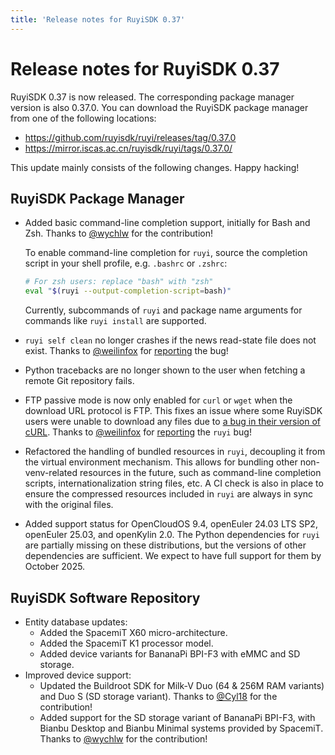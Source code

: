 ```yaml
---
title: 'Release notes for RuyiSDK 0.37'
---
```


# Release notes for RuyiSDK 0.37

RuyiSDK 0.37 is now released. The corresponding package manager version is also 0.37.0.
You can download the RuyiSDK package manager from one of the following locations:

* https://github.com/ruyisdk/ruyi/releases/tag/0.37.0
* https://mirror.iscas.ac.cn/ruyisdk/ruyi/tags/0.37.0/

This update mainly consists of the following changes. Happy hacking!

## RuyiSDK Package Manager

* Added basic command-line completion support, initially for Bash and Zsh. Thanks to [@wychlw] for the contribution!

  To enable command-line completion for `ruyi`, source the completion script in your shell
  profile, e.g. `.bashrc` or `.zshrc`:

  ```sh
  # For zsh users: replace "bash" with "zsh"
  eval "$(ruyi --output-completion-script=bash)"
  ```

  Currently, subcommands of `ruyi` and package name arguments for commands like `ruyi install` are supported.

* `ruyi self clean` no longer crashes if the news read-state file does not exist. Thanks to [@weilinfox] for [reporting][ruyi-issue319] the bug!
* Python tracebacks are no longer shown to the user when fetching a remote Git repository fails.
* FTP passive mode is now only enabled for `curl` or `wget` when the download URL protocol is FTP. This fixes an issue where some RuyiSDK users were unable to download any files due to [a bug in their version of cURL][curl-issue17545]. Thanks to [@weilinfox] for [reporting][ruyi-issue316] the `ruyi` bug!
* Refactored the handling of bundled resources in `ruyi`, decoupling it from the virtual environment mechanism. This allows for bundling other non-venv-related resources in the future, such as command-line completion scripts, internationalization string files, etc. A CI check is also in place to ensure the compressed resources included in `ruyi` are always in sync with the original files.
* Added support status for OpenCloudOS 9.4, openEuler 24.03 LTS SP2, openEuler 25.03, and openKylin 2.0. The Python dependencies for `ruyi` are partially missing on these distributions, but the versions of other dependencies are sufficient. We expect to have full support for them by October 2025.

## RuyiSDK Software Repository

* Entity database updates:
    * Added the SpacemiT X60 micro-architecture.
    * Added the SpacemiT K1 processor model.
    * Added device variants for BananaPi BPI-F3 with eMMC and SD storage.
* Improved device support:
    * Updated the Buildroot SDK for Milk-V Duo (64 & 256M RAM variants) and Duo S (SD storage variant). Thanks to [@Cyl18] for the contribution!
    * Added support for the SD storage variant of BananaPi BPI-F3, with Bianbu Desktop and Bianbu Minimal systems provided by SpacemiT. Thanks to [@wychlw] for the contribution!

[@Cyl18]: https://github.com/Cyl18
[@weilinfox]: https://github.com/weilinfox
[@wychlw]: https://github.com/wychlw
[curl-issue17545]: https://github.com/curl/curl/issues/17545
[ruyi-issue316]: https://github.com/ruyisdk/ruyi/issues/316
[ruyi-issue319]: https://github.com/ruyisdk/ruyi/issues/319
